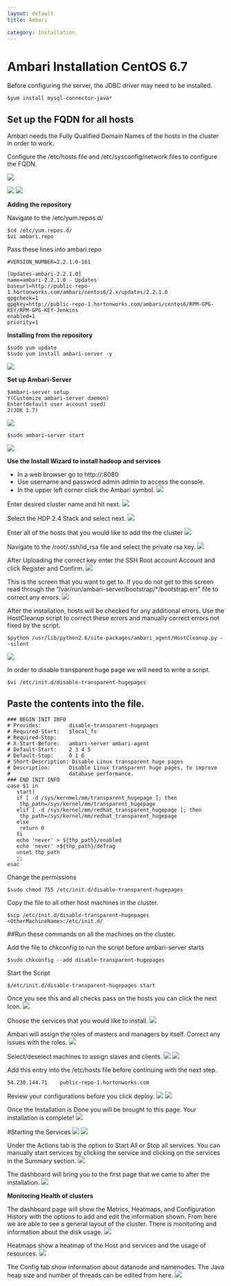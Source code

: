 ```yaml
---
layout: default
title: Ambari

category: Installation
---
```


# Ambari Installation CentOS 6.7

Before configuring the server, the JDBC driver may need to be installed.

    $yum install mysql-connector-java*

## Set up the FQDN for all hosts
Ambari needs the Fully Qualified Domain Names of the hosts in the cluster in order to work.

Configure the /etc/hosts file and /etc/sysconfig/network files to configure the FQDN.

![](https://dl.dropboxusercontent.com/s/0u8gyxzoaar9iku/FQDN.PNG?dl=0)


![](https://dl.dropboxusercontent.com/s/wokcxhn1zaxd5dq/FQDN2.PNG?dl=0 )
![](https://dl.dropboxusercontent.com/s/5kk5mtrdgay40s4/FQDN3.PNG?dl=0)

**Adding the repository**

Navigate to the /etc/yum.repos.d/

    $cd /etc/yum.repos.d/
    $vi ambari.repo

Pass these lines into ambari.repo

    #VERSION_NUMBER=2.2.1.0-161

    [Updates-ambari-2.2.1.0]
    name=ambari-2.2.1.0 - Updates
    baseurl=http://public-repo-1.hortonworks.com/ambari/centos6/2.x/updates/2.2.1.0
    gpgcheck=1
    gpgkey=http://public-repo-1.hortonworks.com/ambari/centos6/RPM-GPG-KEY/RPM-GPG-KEY-Jenkins
    enabled=1
    priority=1

**Installing from the repository**

    $sudo yum update
    $sudo yum install ambari-server -y

![](https://dl.dropboxusercontent.com/s/k5s1ui8mosfecnd/Install%20from%20repo.PNG?dl=0)

**Set up Ambari-Server**

    $ambari-server setup
    Y(Customize ambari-server daemon)
    Enter(default user account used)
    2(JDK 1.7)

![](https://dl.dropboxusercontent.com/s/j0hexvz8fermsj7/Set%20up%20Ambari%20Server.PNG?dl=0)

    $sudo ambari-server start
![](https://dl.dropboxusercontent.com/s/peb2vhvrkajjl1c/Ambari%20Server%20Start.PNG?dl=0)

**Use the Install Wizard to install hadoop and services**
* In a web browser go to http://<Name of host>:8080
* Use username and password admin admin to access the console.
* In the upper left corner click the Ambari symbol. 
![](https://dl.dropboxusercontent.com/s/v68wpu3w97y2rbd/Ambari%20Install%20Wizard.PNG?dl=0)

Enter desired cluster name and hit next.
![](https://dl.dropboxusercontent.com/s/bvjue5e6jir259z/Name%20Your%20Cluster.PNG?dl=0)

Select the HDP 2.4 Stack and select next.
![](https://dl.dropboxusercontent.com/s/2kke15rg5kik8oz/Select%20Stack.PNG?dl=0)

Enter all of the hosts that you would like to add the the cluster
![](https://dl.dropboxusercontent.com/s/5kbkdnlz0dqugv1/Enter%20all%20hosts.PNG?dl=0)

Navigate to the /root/.ssh/id_rsa file and select the private rsa key.
![](https://www.dropbox.com/s/tokt8c2835uv531/rsa%20key.PNG?dl=0)

After Uploading the correct key enter the SSH Root account Account and click Register and Confirm.
![](https://dl.dropboxusercontent.com/s/5wvvnbz8i6og3oj/Host%20Registration.PNG?dl=0)

This is the screen that you want to get to. If you do not get to this screen read through the “/var/run/ambari-server/bootstrap/*/bootstrap.err” file to correct any errors.
![](https://www.dropbox.com/s/gf6swiaip22w0fy/Screen%20you%20want.PNG?dl=0)

After the installation, hosts will be checked for any additional errors.
Use the HostCleanup script to correct these errors and manually correct errors not fixed by the script.

    $python /usr/lib/python2.6/site-packages/ambari_agent/HostCleanup.py --silent
![](https://dl.dropboxusercontent.com/s/8hydynj5puhvrlj/Host%20Checks.PNG?dl=0)

In order to disable transparent huge page we will need to write a script.

    $vi /etc/init.d/disable-transparent-hugepages

Paste the contents into the file.
---------------------------------------------------------------------------------------------------------------------
    ### BEGIN INIT INFO
    # Provides:      	disable-transparent-hugepages
    # Required-Start:	$local_fs
    # Required-Stop:
    # X-Start-Before:	ambari-server ambari-agent
    # Default-Start: 	2 3 4 5
    # Default-Stop:  	0 1 6
    # Short-Description: Disable Linux transparent huge pages
    # Description:   	Disable Linux transparent huge pages, to improve
    #                	database performance.
    ### END INIT INFO
    case $1 in
       start)
       if [ -d /sys/kernmel/mm/transparent_hugepage ]; then
  	    thp_path=/sys/kernel/mm/transparent_hugepage
       elif [ -d /sys/kernel/mm/redhat_transparent_hugepage ]; then
  	    thp_path=/sys/kernel/mm/redhat_transparent_hugepage
       else
  	    return 0
       fi
       echo 'never' > ${thp_path}/enabled
       echo 'never' >${thp_path}/defrag
       unset thp_path
       ;;
    esac

Change the permissions

    $sudo chmod 755 /etc/init.d/disable-transparent-hugepages

Copy the file to all other host machines in the cluster.

    $scp /etc/init.d/disable-transparent-hugepages <OtherMachineName>:/etc/init.d/

##Run these commands on all the machines on the cluster.

Add the file to chkconfig to run the script before ambari-server starts

    $sudo chkconfig --add disable-transparent-hugepages

Start the Script

    $/etc/init.d/disable-transparent-hugepages start

Once you see this and all checks pass on the hosts you can click the next Icon. 
![](https://dl.dropboxusercontent.com/s/2vj5749h084i4zw/Host%20Checks%20Passed.PNG?dl=0)

Choose the services that you would like to install.
![](https://dl.dropboxusercontent.com/s/wastcq87idyogjr/Choose%20Services.PNG?dl=0)

Ambari will assign the roles of masters and managers by itself. Correct any issues with the roles.
![](https://dl.dropboxusercontent.com/s/jd31ghtir01evpf/Assign%20Masters.PNG?dl=0)

Select/deselect machines to assign slaves and clients.
![](https://dl.dropboxusercontent.com/s/x21wcxpsn8hrjxb/Assign%20Slaves.PNG?dl=0)
![](https://dl.dropboxusercontent.com/s/cz2miqe5mzehqve/Configurations%20Need%20Attention.PNG?dl=0)

Add this entry into the /etc/hosts file before continuing with the next step. 

    54.230.144.71    public-repo-1.hortonworks.com

Review your configurations before you click deploy.
![](https://dl.dropboxusercontent.com/s/cei7cpn8iiwoq7u/Review%20Config.PNG?dl=0)
![](https://dl.dropboxusercontent.com/s/hfx9i4gf83iliw4/Review%20Config2.PNG?dl=0)

Once the Installation is Done you will be brought to this page. 
Your installation is complete!
![](https://dl.dropboxusercontent.com/s/drsminmlr75sbbk/Installation%20Complete.PNG?dl=0)

#Starting the Services
![](https://www.dropbox.com/s/ysulpx1fpuxr9cj/Starting%20the%20Services.PNG?dl=0)
![](https://www.dropbox.com/s/uzll4fgwlw135qw/Actions%20Add%20Service.PNG?dl=0)

Under the Actions tab is the option to Start All or Stop all services.
You can manually start services by clicking the service and clicking on the services in the Summary section.
![](https://www.dropbox.com/s/p5e5das50ejpxuz/Manual%20Start.PNG?dl=0)

The dashboard will bring you to the first page that we came to after the installation. 
![](https://dl.dropboxusercontent.com/s/rrxlqlzn9jfygjr/Dashboard.PNG?dl=0)

**Monitoring Health of clusters**

The dashboard page will show the Metrics, Heatmaps, and Configuration History with the options to add and edit the information shown. From here we are able to see a general layout of the cluster. There is monitoring and information about the disk usage.
![](https://dl.dropboxusercontent.com/s/etir9a1b8skpygv/HeatMaps.PNG?dl=0)

Heatmaps show a heatmap of the Host and services and the usage of resources.
![](https://dl.dropboxusercontent.com/s/52p92tktnl2zzrv/Select%20Metric.PNG?dl=0)

The Config tab show information about datanode and namenodes. The Java heap size and number of threads can be edited from here.
![](https://www.dropbox.com/s/cz2miqe5mzehqve/Configurations%20Need%20Attention.PNG?dl=0)